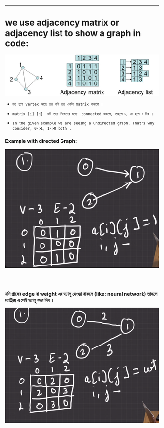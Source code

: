 
---

# we use adjacency matrix or adjacency list to show a graph in code:

![Alt text](image-11.png)

- `যত গুলো vertex আছে তত বাই তত একটা matrix বানাবো ।`

- `matrix [i] [j]  যদি তারা নিজেদের মধ্যে  connected থাকলে, তাহলে ১, না হলে ০ দিব । `

- `In the given example we are seeing a undirected graph. That's why consider, 0->1, 1->0 both .`

### Example with directed Graph:

![Alt text](image-12.png)

<br> <br>

### যদি গ্রাফের edge বা weight এর ভ্যালু দেওয়া থাকলে (like: neural network) তাহলে ম্যাট্রিক্স এ সেই ভ্যালু করে দিব । 

![Alt text](image-13.png)

